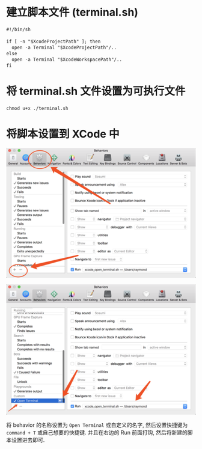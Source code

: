 # 建立脚本文件 (terminal.sh)

```shell
#!/bin/sh

if [ -n "$XcodeProjectPath" ]; then
  open -a Terminal "$XcodeProjectPath"/..
else
  open -a Terminal "$XcodeWorkspacePath"/..
fi
```



# 将 terminal.sh 文件设置为可执行文件

```
chmod u+x ./terminal.sh
```



# 将脚本设置到 XCode 中

![](../images/2144507-9b14217db3821a9e.png)



![](../images/2144507-53a3c66787d9023e.png)

将 behavior 的名称设置为 `Open Terminal` 或自定义的名字, 然后设置快捷键为 `command + T` 或自己想要的快捷键. 并且在右边的 Run 前面打钩, 然后将新建的脚本设置进去即可.



